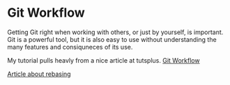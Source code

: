 # Git Workflow
Getting Git right when working with others, or just by yourself, is important.
Git is a powerful tool, but it is also easy to use without understanding the
many features and consiquneces of its use. 


My tutorial pulls heavly from a nice article at tutsplus. 
[Git Workflow](https://code.tutsplus.com/tutorials/focusing-on-a-team-workflow-with-git--cms-22514) 

[Article about rebasing](https://www.derekgourlay.com/blog/git-when-to-merge-vs-when-to-rebase/)
